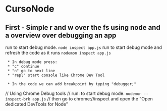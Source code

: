 # CursoNode

## First - Simple r and w over the fs using node and a overview over debugging an app

run to start debug mode.
```node inspect app.js```
run to start debug mode and refresh the code as it runs
```nodemon inspect app.js```

``` 
 * In debug mode press:
 * "c" continue
 * "n" go to next line
 * "repl" start console like Chrome Dev Tool

 * In the code we can add breakpoint by typing "debugger;"
```
// Using Chrome Debug tools
// run: to start debug mode.
```nodemon --inspect-brk app.js```
// then go to chrome://inspect and open the "Open dedicated DevTools for Node"